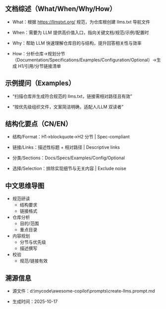 ## 文档综述（What/When/Why/How）

- What：根据 https://llmstxt.org/ 规范，为仓库根创建 llms.txt 导航文件

- When：需要为 LLM 提供高价值入口，指向关键文档/规范/示例/配置时

- Why：帮助 LLM 快速理解仓库目的与结构，提升回答相关性与效率

- How：分析仓库→规划分节（Documentation/Specifications/Examples/Configuration/Optional）→生成 H1/引用/分节链接清单

## 示例提问（Examples）

- “扫描仓库并生成符合规范的 llms.txt，链接需相对路径且有效”

- “按优先级组织文件，文案简洁明确，适配人/LLM 双读者”

## 结构化要点（CN/EN）

- 结构/Format：H1→blockquote→H2 分节 | Spec-compliant

- 链接/Links：描述性标题 + 相对路径 | Descriptive links

- 分类/Sections：Docs/Specs/Examples/Config/Optional

- 选择/Selection：排除实现细节与无关内容 | Exclude noise

## 中文思维导图

- 规范研读
  - 结构要求
  - 链接格式
- 仓库分析
  - 目的/范围
  - 重点目录
- 内容规划
  - 分节与优先级
  - 描述撰写
- 校验
  - 规范/链接有效

## 溯源信息

- 源文件：d:\mycode\awesome-copilot\prompts\create-llms.prompt.md

- 生成时间：2025-10-17

